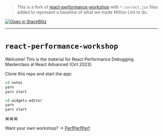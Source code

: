 > This is a fork of [react-performance-workshop](https://github.com/3perf/react-workshop-ra) with `*.correct.jsx` files added to represent a baseline of what we made Million Lint to do.

<a href="https://stackblitz.com/github/millionjs/million-lint-benchmark">
  <img
    alt="Open in StackBlitz"
    src="https://developer.stackblitz.com/img/open_in_stackblitz.svg"
  />
</a>

---

# `react-performance-workshop` <img src="https://user-images.githubusercontent.com/2953267/212215914-68e776eb-ed5f-439a-85dd-d31759a03196.svg" width="6">

Welcome! This is the material for React Performance Debugging Masterclass at React Advanced (Oct 2023).

Clone this repo and start the app:

```sh
cd notes
yarn
yarn start
```

```sh
cd widgets-editor
yarn
yarn start
```

⌘⌘⌘

Want your own workshop? → [PerfPerfPerf](https://3perf.com)
